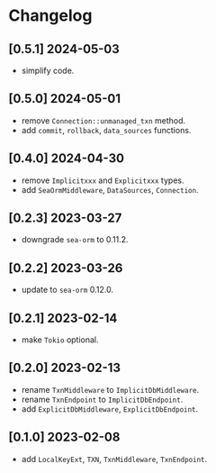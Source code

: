 # Changelog

## [0.5.1] 2024-05-03

- simplify code.

## [0.5.0] 2024-05-01

- remove `Connection::unmanaged_txn` method.
- add `commit`, `rollback`, `data_sources` functions.

## [0.4.0] 2024-04-30

- remove `Implicitxxx` and `Explicitxxx` types.
- add `SeaOrmMiddleware`, `DataSources`, `Connection`.

## [0.2.3] 2023-03-27

- downgrade `sea-orm` to 0.11.2.

## [0.2.2] 2023-03-26

- update to `sea-orm` 0.12.0.

## [0.2.1] 2023-02-14

- make `Tokio` optional.

## [0.2.0] 2023-02-13

- rename `TxnMiddleware` to `ImplicitDbMiddleware`.
- rename `TxnEndpoint` to `ImplicitDbEndpoint`.
- add `ExplicitDbMiddleware`, `ExplicitDbEndpoint`.

## [0.1.0] 2023-02-08

- add `LocalKeyExt`, `TXN`, `TxnMiddleware`, `TxnEndpoint`.
